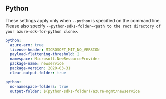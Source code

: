 ## Python

These settings apply only when `--python` is specified on the command line.
Please also specify `--python-sdks-folder=<path to the root directory of your azure-sdk-for-python clone>`.

```yaml $(python)
python:
  azure-arm: true
  license-header: MICROSOFT_MIT_NO_VERSION
  payload-flattening-threshold: 2
  namespace: Microsoft.NewResourceProvider
  package-name: newservice
  package-version: 2020-03-31
  clear-output-folder: true
```

```yaml $(python)
python:
  no-namespace-folders: true
  output-folder: $(python-sdks-folder)/azure-mgmt/newservice
```
